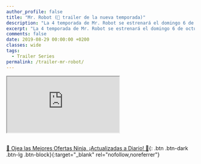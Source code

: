 ```yaml
---
author_profile: false
title: "Mr. Robot (🎥 trailer de la nueva temporada)"
description: "La 4 temporada de Mr. Robot se estrenará el domingo 6 de octubre"
excerpt: "La 4 temporada de Mr. Robot se estrenará el domingo 6 de octubre"
comments: false
date: 2019-08-29 00:00:00 +0200
classes: wide
tags:
  - Trailer Series
permalink: /trailer-mr-robot/
---
```


<div class="embed-responsive embed-responsive-16by9">
  <iframe class="embed-responsive-item" src="https://www.youtube-nocookie.com/embed/8u51ZY2a3Sc?rel=0" allowfullscreen></iframe>
</div><br/>

[🎁 Ojea las Mejores Ofertas Ninja, ¡Actualizadas a Diario! 🛒](https://www.amazon.es/shop/cibercursos){: .btn .btn-dark .btn-lg .btn-block}{:target="_blank" rel="nofollow,noreferrer"}